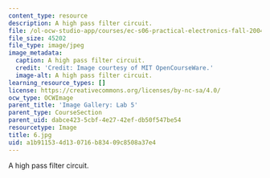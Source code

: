 ```yaml
---
content_type: resource
description: A high pass filter circuit.
file: /ol-ocw-studio-app/courses/ec-s06-practical-electronics-fall-2004/a1b911534d130716b83409c8508a37e4_6.jpg
file_size: 45202
file_type: image/jpeg
image_metadata:
  caption: A high pass filter circuit.
  credit: 'Credit: Image courtesy of MIT OpenCourseWare.'
  image-alt: A high pass filter circuit.
learning_resource_types: []
license: https://creativecommons.org/licenses/by-nc-sa/4.0/
ocw_type: OCWImage
parent_title: 'Image Gallery: Lab 5'
parent_type: CourseSection
parent_uid: dabce423-5cbf-4e27-42ef-db50f547be54
resourcetype: Image
title: 6.jpg
uid: a1b91153-4d13-0716-b834-09c8508a37e4
---
```

A high pass filter circuit.